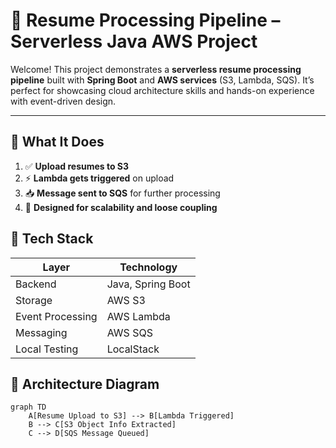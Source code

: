 # 📄 Resume Processing Pipeline – Serverless Java AWS Project

Welcome! This project demonstrates a **serverless resume processing pipeline** built with **Spring Boot** and **AWS services** (S3, Lambda, SQS). It’s perfect for showcasing cloud architecture skills and hands-on experience with event-driven design.

---

## 🚀 What It Does

1. ✅ **Upload resumes to S3**
2. ⚡ **Lambda gets triggered** on upload
3. 📥 **Message sent to SQS** for further processing
4. 🧰 **Designed for scalability and loose coupling**



## 🧱 Tech Stack

| Layer            | Technology        |
|------------------|-------------------|
| Backend          | Java, Spring Boot |
| Storage          | AWS S3            |
| Event Processing | AWS Lambda        |
| Messaging        | AWS SQS           |
| Local Testing    | LocalStack        |


## 🧩 Architecture Diagram

```mermaid
graph TD
    A[Resume Upload to S3] --> B[Lambda Triggered]
    B --> C[S3 Object Info Extracted]
    C --> D[SQS Message Queued]
